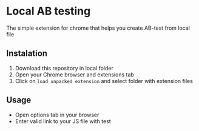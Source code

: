# Local AB testing
The simple extension for chrome that helps you create AB-test from local file

## Instalation
1. Download this repository in local folder
2. Open your Chrome browser and extensions tab
3. Click on `load unpacked extension` and select folder with extension files

## Usage 
* Open options tab in your browser
* Enter valid link to your JS file with test
